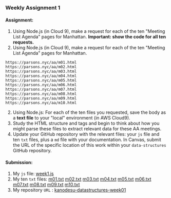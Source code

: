 ### Weekly Assignment 1

#### Assignment:
1. Using Node.js (in Cloud 9), make a request for each of the ten "Meeting List Agenda" pages for Manhattan. **Important: show the code for all ten requests.**  
1. Using Node.js (in Cloud 9), make a request for each of the ten "Meeting List Agenda" pages for Manhattan.  
```
https://parsons.nyc/aa/m01.html  
https://parsons.nyc/aa/m02.html  
https://parsons.nyc/aa/m03.html  
https://parsons.nyc/aa/m04.html  
https://parsons.nyc/aa/m05.html  
https://parsons.nyc/aa/m06.html  
https://parsons.nyc/aa/m07.html  
https://parsons.nyc/aa/m08.html  
https://parsons.nyc/aa/m09.html  
https://parsons.nyc/aa/m10.html   
```

2. Using Node.js: For each of the ten files you requested, save the body as a **text file** to your "local" environment (in AWS Cloud9).
3. Study the HTML structure and tags and begin to think about how you might parse these files to extract relevant data for these AA meetings.
4. Update your GitHub repository with the relevant files: your `js` file and ten `txt` files, plus a `md` file with your documentation. In Canvas, submit the URL of the specific location of this work within your `data-structures` GitHub repository. 


#### Submission:
1. My `js` file: [week1.js](https://github.com/kanodesu/data-structures/blob/kanodesu-datastructures-week01/week1.js)
1. My ten `txt` files: [m01.txt](https://github.com/kanodesu/data-structures/blob/kanodesu-datastructures-week01/m01.txt)
[m02.txt](https://github.com/kanodesu/data-structures/blob/kanodesu-datastructures-week01/m02.txt)
[m03.txt](https://github.com/kanodesu/data-structures/blob/kanodesu-datastructures-week01/m03.txt)
[m04.txt](https://github.com/kanodesu/data-structures/blob/kanodesu-datastructures-week01/m04.txt)
[m05.txt](https://github.com/kanodesu/data-structures/blob/kanodesu-datastructures-week01/m05.txt)
[m06.txt](https://github.com/kanodesu/data-structures/blob/kanodesu-datastructures-week01/m06.txt)
[m07.txt](https://github.com/kanodesu/data-structures/blob/kanodesu-datastructures-week01/m07.txt)
[m08.txt](https://github.com/kanodesu/data-structures/blob/kanodesu-datastructures-week01/m08.txt)
[m09.txt](https://github.com/kanodesu/data-structures/blob/kanodesu-datastructures-week01/m09.txt)
[m10.txt](https://github.com/kanodesu/data-structures/blob/kanodesu-datastructures-week01/m10.txt)
1. My repository `URL` : [kanodesu-datastructures-week01](https://github.com/kanodesu/data-structures/tree/kanodesu-datastructures-week01)

